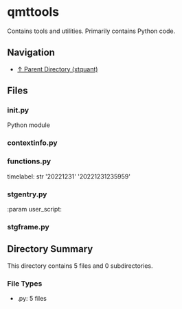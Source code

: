# qmttools

Contains tools and utilities. Primarily contains Python code.

## Navigation

* [↑ Parent Directory (xtquant)](../README.md)

## Files

### __init__.py

Python module

### contextinfo.py



### functions.py

timelabel: str '20221231' '20221231235959'

### stgentry.py

:param user_script:

### stgframe.py




## Directory Summary

This directory contains 5 files and 0 subdirectories.

### File Types

* .py: 5 files
